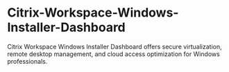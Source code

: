 # Citrix-Workspace-Windows-Installer-Dashboard
Citrix Workspace Windows Installer Dashboard offers secure virtualization, remote desktop management, and cloud access optimization for Windows professionals.
